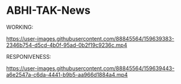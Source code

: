﻿# ABHI-TAK-News
WORKING:


https://user-images.githubusercontent.com/88845564/159639383-2346b754-d5cd-4b0f-95ad-0b2f19c9236c.mp4


RESPONIVENESS:


https://user-images.githubusercontent.com/88845564/159639443-a6e2547a-c6da-4441-b9b5-aa966d1884a4.mp4



